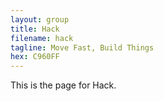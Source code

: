 ```yaml
---
layout: group
title: Hack
filename: hack
tagline: Move Fast, Build Things
hex: C960FF
---
```

This is the page for Hack.

